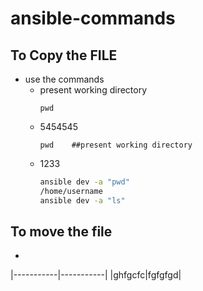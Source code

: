 # ansible-commands
## To Copy the FILE
- use the commands
  - present working directory
    ```
    pwd
    ```
  - 5454545
    ```
    pwd    ##present working directory
    ```
  - 1233
    ```sh
    ansible dev -a "pwd"                                                   
    /home/username
    ansible dev -a "ls"
    ```
## To move the file
- 
|-----------|-----------|
|ghfgcfc|fgfgfgd|


